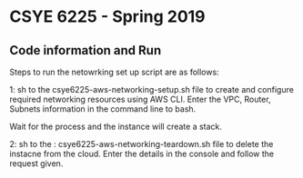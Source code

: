 # CSYE 6225 - Spring 2019

## Code information and Run 

Steps to run the netowrking set up script are as follows:

1: sh to the csye6225-aws-networking-setup.sh file to create and configure required networking resources using AWS CLI.
Enter the VPC, Router, Subnets information in the command line to bash. 

Wait for the process and the instance will create a stack. 

2: sh to the : csye6225-aws-networking-teardown.sh file to delete the instacne from the cloud. Enter the details in the console and follow the request given.



